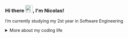 ### Hi there  <img src="https://user-images.githubusercontent.com/1303154/88677602-1635ba80-d120-11ea-84d8-d263ba5fc3c0.gif" width="24px" alt="hi">, I'm Nicolas! 

I’m currently studying my 2st year in Software Engineering

<details>
<summary>More about my coding life</summary>
<br />

- 💬 I am 19 years old, currently living in Brazil.
  
-  I have fluency in english, portuguese and german.

- Developer in:
  - Python
  - Database
  - Javascript developer
  - Web
  - PHP
